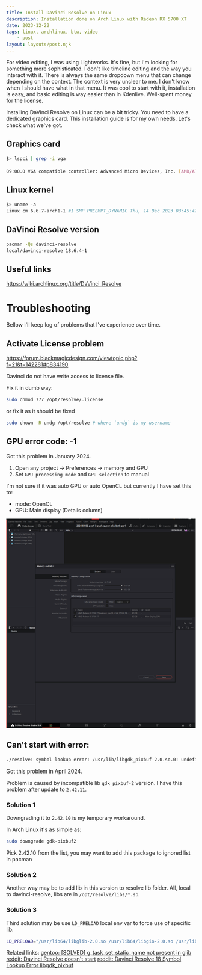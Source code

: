 ```yaml
---
title: Install DaVinci Resolve on Linux
description: Installation done on Arch Linux with Radeon RX 5700 XT
date: 2023-12-22
tags: linux, archlinux, btw, video
    - post
layout: layouts/post.njk
---
```


For video editing, I was using Lightworks. It's fine, but I'm looking for something more sophisticated. I don't like timeline editing and the way you interact with it. There is always the same dropdown menu that can change depending on the context. The context is very unclear to me. I don't know when I should have what in that menu. It was cool to start with it, installation is easy, and basic editing is way easier than in Kdenlive. Well-spent money for the license.

Installing DaVinci Resolve on Linux can be a bit tricky. You need to have a dedicated graphics card. This installation guide is for my own needs. Let's check what we've got.

## Graphics card

```bash
$> lspci | grep -i vga

09:00.0 VGA compatible controller: Advanced Micro Devices, Inc. [AMD/ATI] Navi 10 [Radeon RX 5600 OEM/5600 XT / 5700/5700 XT] (rev c1)
```

## Linux kernel

```bash
$> uname -a
Linux cm 6.6.7-arch1-1 #1 SMP PREEMPT_DYNAMIC Thu, 14 Dec 2023 03:45:42 +0000 x86_64 GNU/Linux
```

## DaVinci Resolve version

```bash
pacman -Qs davinci-resolve
local/davinci-resolve 18.6.4-1
```

## Useful links

https://wiki.archlinux.org/title/DaVinci_Resolve


# Troubleshooting

Bellow I'll keep log of problems that I've experience over time.

## Activate License problem

https://forum.blackmagicdesign.com/viewtopic.php?f=21&t=142281#p834190


Davinci do not have write access to license file.

Fix it in dumb way:

```bash
sudo chmod 777 /opt/resolve/.license
```

or fix it as it should be fixed

```bash
sudo chown -R undg /opt/resolve # where `undg` is my username
```

## GPU error code: -1

Got this problem in January 2024.

1. Open any project -> Preferences -> memory and GPU
2. Set `GPU processing mode` and `GPU selection` to manual

I'm not sure if it was auto GPU or auto OpenCL but currently I have set this to:

- mode: OpenCL
- GPU: Main display (Details column)

![davinci-resolve manual setting for GPU](/img/davinci-manual-gpu-fix-thumb.png)

## Can't start with error:


```bash
./resolve: symbol lookup error: /usr/lib/libgdk_pixbuf-2.0.so.0: undefined symbol: g_task_set_static_name
```

Got this problem in April 2024.

Problem is caused by incompatible lib `gdk_pixbuf-2` version. I have this problem after update to `2.42.11`.

### Solution 1
Downgrading it to `2.42.10` is my temporary workaround.

In Arch Linux it's as simple as:

```bash
sudo downgrade gdk-pixbuf2
```

Pick 2.42.10 from the list, you may want to add this package to ignored list in pacman

### Solution 2

Another way may be to add lib in this version to resolve lib folder. All, local to davinci-resolve, libs are in `/opt/resolve/libs/*.so`.

### Solution 3
Third solution may be use `LD_PRELOAD` local env var to force use of specific lib:

```bash
LD_PRELOAD="/usr/lib64/libglib-2.0.so /usr/lib64/libgio-2.0.so /usr/lib64/libgmodule-2.0.so" /opt/resolve/bin/resolve
```

Related links:
[gentoo: \[SOLVED\] g_task_set_static_name not present in glib](https://forums.gentoo.org/viewtopic-p-8806845.html?sid=706890537aea9dbdf9507289766610d5)
[reddit: Davinci Resolve doesn't start](https://www.reddit.com/r/archlinux/comments/1c9v09q/davinci_resolve_doesnt_start/)
[reddit: Davinci Resolve 18 Symbol Lookup Error libgdk_pixbuf](https://www.reddit.com/r/voidlinux/comments/12g71x0/davinci_resolve_18_symbol_lookup_error_libgdk/)
